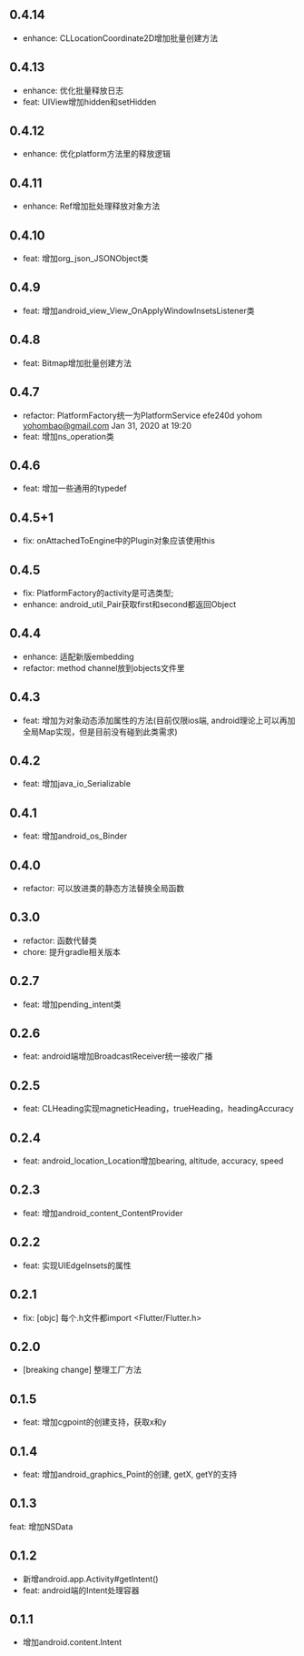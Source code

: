 ## 0.4.14
- enhance: CLLocationCoordinate2D增加批量创建方法

## 0.4.13
- enhance: 优化批量释放日志
- feat: UIView增加hidden和setHidden

## 0.4.12
- enhance: 优化platform方法里的释放逻辑

## 0.4.11
- enhance: Ref增加批处理释放对象方法

## 0.4.10
- feat: 增加org_json_JSONObject类

## 0.4.9
- feat: 增加android_view_View_OnApplyWindowInsetsListener类

## 0.4.8
- feat: Bitmap增加批量创建方法

## 0.4.7
- refactor: PlatformFactory统一为PlatformService	efe240d	yohom <yohombao@gmail.com>	Jan 31, 2020 at 19:20
- feat: 增加ns_operation类

## 0.4.6
- feat: 增加一些通用的typedef

## 0.4.5+1
- fix: onAttachedToEngine中的Plugin对象应该使用this

## 0.4.5
- fix: PlatformFactory的activity是可选类型;
- enhance: android_util_Pair获取first和second都返回Object

## 0.4.4
- enhance: 适配新版embedding
- refactor: method channel放到objects文件里

## 0.4.3
- feat: 增加为对象动态添加属性的方法(目前仅限ios端, android理论上可以再加全局Map实现，但是目前没有碰到此类需求)

## 0.4.2
- feat: 增加java_io_Serializable

## 0.4.1
- feat: 增加android_os_Binder

## 0.4.0
- refactor: 可以放进类的静态方法替换全局函数

## 0.3.0
- refactor: 函数代替类
- chore: 提升gradle相关版本

## 0.2.7
- feat: 增加pending_intent类

## 0.2.6
- feat: android端增加BroadcastReceiver统一接收广播

## 0.2.5
- feat: CLHeading实现magneticHeading，trueHeading，headingAccuracy

## 0.2.4
- feat: android_location_Location增加bearing, altitude, accuracy, speed

## 0.2.3
- feat: 增加android_content_ContentProvider

## 0.2.2
- feat: 实现UIEdgeInsets的属性

## 0.2.1
- fix: [objc] 每个.h文件都import <Flutter/Flutter.h>

## 0.2.0
- [breaking change] 整理工厂方法

## 0.1.5
- feat: 增加cgpoint的创建支持，获取x和y

## 0.1.4
- feat: 增加android_graphics_Point的创建, getX, getY的支持

## 0.1.3
feat: 增加NSData

## 0.1.2
- 新增android.app.Activity#getIntent()
- feat: android端的Intent处理容器

## 0.1.1
- 增加android.content.Intent
